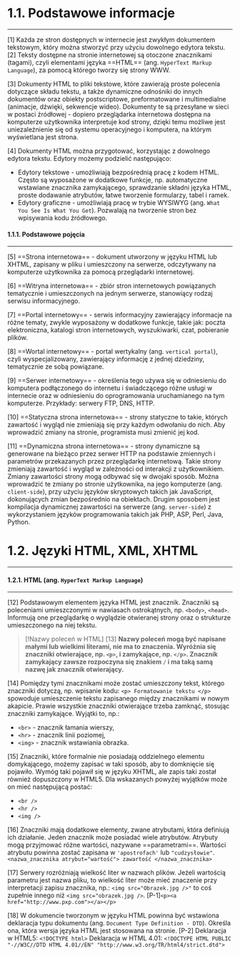# 1.1. Podstawowe informacje
---

[1] Każda ze stron dostępnych w internecie jest zwykłym dokumentem tekstowym, który można stworzyć przy użyciu dowolnego edytora tekstu.
[2] Teksty dostępne na stronie internetowej są otoczone znacznikami (tagami), czyli elementami języka ==HTML== (ang. `HyperText Markup Language`), za pomocą którego tworzy się strony WWW.

[3] Dokumenty HTML to pliki tekstowe, które zawierają proste polecenia dotyczące składu tekstu, a także dynamiczne odnośniki do innych dokumentów oraz obiekty postscriptowe, preformatowane i multimedialne (animacje, dźwięki, sekwencje wideo). Dokumenty te są przesyłane w sieci w postaci źródłowej - dopiero przeglądarka internetowa dostępna na komputerze użytkownika interpretuje kod strony, dzięki temu możliwe jest uniezależnienie się od systemu operacyjnego i komputera, na którym wyświetlana jest strona.

[4] Dokumenty HTML można przygotować, korzystając z dowolnego edytora tekstu. Edytory możemy podzielić następująco:
- Edytory tekstowe - umożliwiają bezpośrednią pracę z kodem HTML. Często są wyposażone w dodatkowe funkcje, np. automatyczne wstawiane znacznika zamykającego, sprawdzanie składni języka HTML, proste dodawanie atrybutów, łatwe tworzenie formularzy, tabel i ramek.
- Edytory graficzne - umożliwiają pracę w trybie WYSIWYG (ang. `What You See Is What You Get`). Pozwalają na tworzenie stron bez wpisywania kodu źródłowego.
#### 1.1.1. Podstawowe pojęcia
---
[5] ==Strona internetowa== - dokument utworzony w języku HTML lub XHTML, zapisany w pliku i umieszczony na serwerze, odczytywany na komputerze użytkownika za pomocą przeglądarki internetowej.

[6] ==Witryna internetowa== - zbiór stron internetowych powiązanych tematycznie i umieszczonych na jednym serwerze, stanowiący rodzaj serwisu informacyjnego.

[7] ==Portal internetowy== - serwis informacyjny zawierający informacje na różne tematy, zwykle wyposażony w dodatkowe funkcje, takie jak: poczta elektroniczna, katalogi stron internetowych, wyszukiwarki, czat, pobieranie plików.

[8] ==Wortal internetowy== - portal wertykalny (ang. `vertical portal`), czyli wyspecjalizowany, zawierający informację z jednej dziedziny, tematycznie ze sobą powiązane.

[9] ==Serwer internetowy== - określenia tego używa się w odniesieniu do komputera podłączonego do internetu i świadczącego różne usługi w internecie oraz w odniesieniu do oprogramowania uruchamianego na tym komputerze. Przykłady: serwery FTP, DNS, HTTP.

[10] ==Statyczna strona internetowa== - strony statyczne to takie, których zawartość i wygląd nie zmieniają się przy każdym odwołaniu do nich. Aby wprowadzić zmiany na stronie, programista musi zmienić jej kod.

[11] ==Dynamiczna strona internetowa== - strony dynamiczne są generowane na bieżąco przez serwer HTTP na podstawie zmiennych i parametrów przekazanych przez przeglądarkę internetową. Takie strony zmieniają zawartość i wygląd w zależności od interakcji z użytkownikiem.
Zmiany zawartości strony mogą odbywać się w dwojaki sposób. Można wprowadzić te zmiany po stronie użytkownika, na jego komputerze (ang. `client-side`), przy użyciu języków skryptowych takich jak JavaScript, dokonujących zmian bezpośrednio na obiektach.
Drugim sposobem jest kompilacja dynamicznej zawartości na serwerze (ang. `server-side`) z wykorzystaniem języków programowania takich jak PHP, ASP, Perl, Java, Python.
# 1.2. Języki HTML, XML, XHTML
---
#### 1.2.1. HTML (ang. `HyperText Markup Language`)
---
[12] Podstawowym elementem języka HTML jest znacznik. Znaczniki są poleceniami umieszczonymi w nawiasach ostrokątnych, np. `<body>`, `<head>`. Informują one przeglądarkę o wyglądzie otwieranej strony oraz o strukturze umieszczonego na niej tekstu.

> [!Nazwy poleceń w HTML]
> [13] **Nazwy poleceń mogą być napisane małymi lub wielkimi literami, nie ma to znaczenia. Wyróżnia się znaczniki otwierające, np. `<p>`, i zamykające, np. `</p>`. Znacznik zamykający zawsze rozpoczyna się znakiem `/` i ma taką samą nazwę jak znacznik otwierający.**

[14] Pomiędzy tymi znacznikami może zostać umieszczony tekst, którego znaczniki dotyczą, np. wpisanie kodu: `<p> Formatowanie tekstu </p>` spowoduje umieszczenie tekstu zapisanego między znacznikami w nowym akapicie. Prawie wszystkie znaczniki otwierające trzeba zamknąć, stosując znaczniki zamykające. Wyjątki to, np.:
- `<br>` - znacznik łamania wierszy,
- `<hr>` - znacznik linii poziomej,
- `<img>` - znacznik wstawiania obrazka.

[15] Znaczniki, które formalnie nie posiadają oddzielnego elementu domykającego, możemy zapisać w  taki sposób, aby to domknięcie się pojawiło. Wymóg taki pojawił się w języku XHTML, ale zapis taki został również dopuszczony w HTML5. Dla wskazanych powyżej wyjątków może on mieć następującą postać:
- `<br />`
- `<hr />`
- `<img />`

[16] Znaczniki mają dodatkowe elementy, zwane atrybutami, która definiują ich działanie. Jeden znacznik może posiadać wiele atrybutów. Atrybuty mogą przyjmować różne wartości, nazywane ==parametrami==. Wartości atrybutu powinna zostać zapisana w `'apostrofach'` lub `"cudzysłowie"`.
`<nazwa_znacznika atrybut="wartość"> zawartość </nazwa_znacznika>`

[17] Serwery rozróżniają wielkość liter w nazwach plików. Jeżeli wartością parametru jest nazwa pliku, to wielkość liter może mieć znaczenie przy interpretacji zapisu znacznika, np.:
`<img src="Obrazek.jpg />"` to coś zupełnie innego niż `<img src="obrazek.jpg />`.
[P-1]`<p><a href="http://www.pxp.com"></a></p>`

[18] W dokumencie tworzonym w języku HTML powinna być wstawiona deklaracja typu dokumentu (ang. `Document Type Definition - DTD`). Określa ona, która wersja języka HTML jest stosowana na stronie.
[P-2] Deklaracja w HTML5:
`<!DOCTYPE html>`
Deklaracja w HTML 4.01:
`<!DOCTYPE HTML PUBLIC "-//W3C//DTD HTML 4.01//EN" "http://www.w3.org/TR/html4/strict.dtd">`